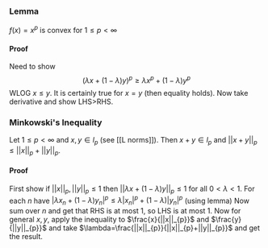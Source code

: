 ### Lemma
$f(x)=x^p$ is convex for $1\leq p<\infty$
#### Proof
Need to show 
$$
(\lambda x+(1-\lambda)y)^p\geq \lambda x^p +(1-\lambda)y^p
$$ 
WLOG $x\leq y$. It is certainly true for $x=y$ (then equality holds). Now take derivative and show LHS>RHS.

### Minkowski's Inequality
Let $1\leq p<\infty$ and $x,y\in l_{p}$ (see [[L norms]]). Then $x+y\in l_{p}$ and $||x+y||_{p}\leq ||x||_{p}+||y||_{p}$.
#### Proof
First show if $||x||_{p}, ||y||_{p}\leq 1$ then $||\lambda x+(1-\lambda)y||_{p}\leq 1$ for all $0<\lambda<1$. 
For each $n$ have $|\lambda x_{n}+(1-\lambda)y_{n}|^p\leq \lambda|x_{n}|^p+(1-\lambda)|y_{n}|^p$ (using lemma)
Now sum over $n$ and get that RHS is at most 1, so LHS is at most 1.
Now for general $x,y$, apply the inequality to $\frac{x}{||x||_{p}}$ and $\frac{y}{||y||_{p}}$ and take $\lambda=\frac{||x||_{p}}{||x||_{p}+||y||_{p}}$ and get the result.

